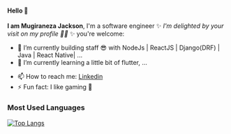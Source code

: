 #### Hello 👋

**I am Mugiraneza Jackson**,  I'm a software engineer ✨ _I'm delighted by your visit on my profile 🤞🏿_ ✨ you're welcome:

- 🔭 I’m currently building staff 😎 with NodeJs | ReactJS | Django(DRF) | Java | React Native| ...
- 🌱 I’m currently learning a little bit of flutter, ...
<!-- - 👯 I’m looking to collaborate on ... -->
<!-- - 💬 Ask me about ... -->
- 📫 How to reach me: [Linkedin](https://www.linkedin.com/in/mugiraneza-jackson-9a7a181b8/)
- ⚡ Fun fact: I like gaming 🤭


### Most Used Languages
[![Top Langs](https://github-readme-stats.vercel.app/api/top-langs/?username=mugiranezaj&layout=compact)](https://github.com/mugiranezaj/github-readme-stats)
<!-- 
### Github Stats
![Anurag's GitHub stats](https://github-readme-stats.vercel.app/api?username=mugiranezaj&show_icons=true&theme=transparent) -->
